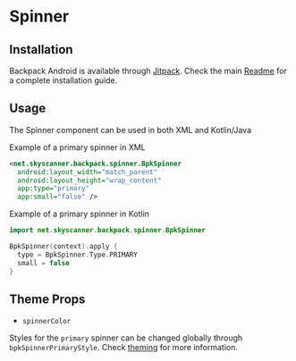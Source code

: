# Spinner

## Installation

Backpack Android is available through [Jitpack](https://jitpack.io/#Skyscanner/backpack-android). Check the main [Readme](https://github.com/skyscanner/backpack-android#installation) for a complete installation guide.

## Usage

The Spinner component can be used in both XML and Kotlin/Java

Example of a primary spinner in XML

```xml
<net.skyscanner.backpack.spinner.BpkSpinner
  android:layout_width="match_parent"
  android:layout_height="wrap_content"
  app:type="primary"
  app:small="false" />
```

Example of a primary spinner in Kotlin

```Kotlin
import net.skyscanner.backpack.spinner.BpkSpinner

BpkSpinner(context).apply {
  type = BpkSpinner.Type.PRIMARY
  small = false
}
```

## Theme Props

- `spinnerColor`

Styles for the `primary` spinner can be changed globally through `bpkSpinnerPrimaryStyle`. Check [theming](https://github.com/Skyscanner/backpack-android/blob/main/docs/THEMING.md) for more information.
